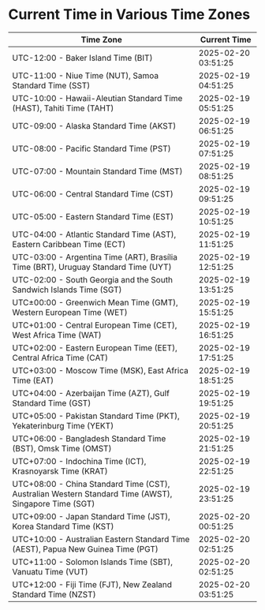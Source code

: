 # Current Time in Various Time Zones

| Time Zone | Current Time |
|-----------|--------------|
| UTC-12:00 - Baker Island Time (BIT) | 2025-02-20 03:51:25 |
| UTC-11:00 - Niue Time (NUT), Samoa Standard Time (SST) | 2025-02-19 04:51:25 |
| UTC-10:00 - Hawaii-Aleutian Standard Time (HAST), Tahiti Time (TAHT) | 2025-02-19 05:51:25 |
| UTC-09:00 - Alaska Standard Time (AKST) | 2025-02-19 06:51:25 |
| UTC-08:00 - Pacific Standard Time (PST) | 2025-02-19 07:51:25 |
| UTC-07:00 - Mountain Standard Time (MST) | 2025-02-19 08:51:25 |
| UTC-06:00 - Central Standard Time (CST) | 2025-02-19 09:51:25 |
| UTC-05:00 - Eastern Standard Time (EST) | 2025-02-19 10:51:25 |
| UTC-04:00 - Atlantic Standard Time (AST), Eastern Caribbean Time (ECT) | 2025-02-19 11:51:25 |
| UTC-03:00 - Argentina Time (ART), Brasília Time (BRT), Uruguay Standard Time (UYT) | 2025-02-19 12:51:25 |
| UTC-02:00 - South Georgia and the South Sandwich Islands Time (SGT) | 2025-02-19 13:51:25 |
| UTC±00:00 - Greenwich Mean Time (GMT), Western European Time (WET) | 2025-02-19 15:51:25 |
| UTC+01:00 - Central European Time (CET), West Africa Time (WAT) | 2025-02-19 16:51:25 |
| UTC+02:00 - Eastern European Time (EET), Central Africa Time (CAT) | 2025-02-19 17:51:25 |
| UTC+03:00 - Moscow Time (MSK), East Africa Time (EAT) | 2025-02-19 18:51:25 |
| UTC+04:00 - Azerbaijan Time (AZT), Gulf Standard Time (GST) | 2025-02-19 19:51:25 |
| UTC+05:00 - Pakistan Standard Time (PKT), Yekaterinburg Time (YEKT) | 2025-02-19 20:51:25 |
| UTC+06:00 - Bangladesh Standard Time (BST), Omsk Time (OMST) | 2025-02-19 21:51:25 |
| UTC+07:00 - Indochina Time (ICT), Krasnoyarsk Time (KRAT) | 2025-02-19 22:51:25 |
| UTC+08:00 - China Standard Time (CST), Australian Western Standard Time (AWST), Singapore Time (SGT) | 2025-02-19 23:51:25 |
| UTC+09:00 - Japan Standard Time (JST), Korea Standard Time (KST) | 2025-02-20 00:51:25 |
| UTC+10:00 - Australian Eastern Standard Time (AEST), Papua New Guinea Time (PGT) | 2025-02-20 02:51:25 |
| UTC+11:00 - Solomon Islands Time (SBT), Vanuatu Time (VUT) | 2025-02-20 02:51:25 |
| UTC+12:00 - Fiji Time (FJT), New Zealand Standard Time (NZST) | 2025-02-20 03:51:25 |
